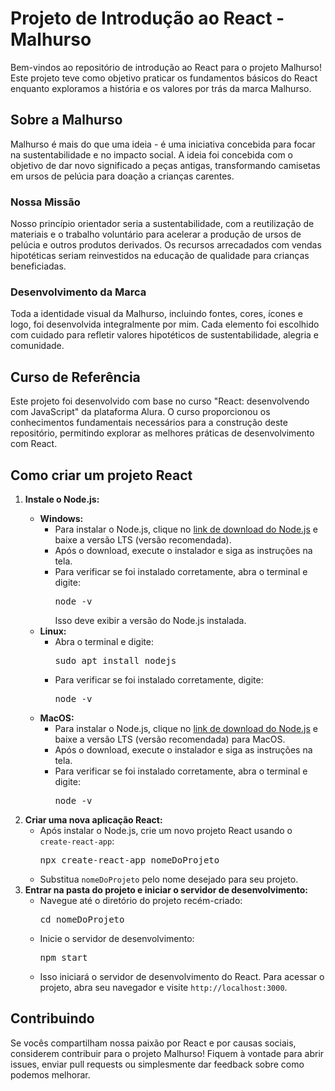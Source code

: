 <h1>Projeto de Introdução ao React - Malhurso</h1>

<p>Bem-vindos ao repositório de introdução ao React para o projeto Malhurso! Este projeto teve como objetivo praticar os fundamentos básicos do React enquanto exploramos a história e os valores por trás da marca Malhurso.</p>

<h2>Sobre a Malhurso</h2>

<p>Malhurso é mais do que uma ideia - é uma iniciativa concebida para focar na sustentabilidade e no impacto social. A ideia foi concebida com o objetivo de dar novo significado a peças antigas, transformando camisetas em ursos de pelúcia para doação a crianças carentes.</p>

<h3>Nossa Missão</h3>

<p>Nosso princípio orientador seria a sustentabilidade, com a reutilização de materiais e o trabalho voluntário para acelerar a produção de ursos de pelúcia e outros produtos derivados. Os recursos arrecadados com vendas hipotéticas seriam reinvestidos na educação de qualidade para crianças beneficiadas.</p>

<h3>Desenvolvimento da Marca</h3>

<p>Toda a identidade visual da Malhurso, incluindo fontes, cores, ícones e logo, foi desenvolvida integralmente por mim. Cada elemento foi escolhido com cuidado para refletir valores hipotéticos de sustentabilidade, alegria e comunidade.</p>

<h2>Curso de Referência</h2>

<p>Este projeto foi desenvolvido com base no curso "React: desenvolvendo com JavaScript" da plataforma Alura. O curso proporcionou os conhecimentos fundamentais necessários para a construção deste repositório, permitindo explorar as melhores práticas de desenvolvimento com React.</p>

<h2>Como criar um projeto React</h2>

<ol>
    <li><strong>Instale o Node.js:</strong></li>
    <ul>
        <li><strong>Windows:</strong>
            <ul>
                <li>Para instalar o Node.js, clique no <a href="https://nodejs.org/en/download/">link de download do Node.js</a> e baixe a versão LTS (versão recomendada).</li>
                <li>Após o download, execute o instalador e siga as instruções na tela.</li>
                <li>Para verificar se foi instalado corretamente, abra o terminal e digite:
                    <pre>node -v</pre>
                    Isso deve exibir a versão do Node.js instalada.
                </li>
            </ul>
        </li>
        <li><strong>Linux:</strong>
            <ul>
                <li>Abra o terminal e digite:
                    <pre>sudo apt install nodejs</pre>
                </li>
                <li>Para verificar se foi instalado corretamente, digite:
                    <pre>node -v</pre>
                </li>
            </ul>
        </li>
        <li><strong>MacOS:</strong>
            <ul>
                <li>Para instalar o Node.js, clique no <a href="https://nodejs.org/en/download/">link de download do Node.js</a> e baixe a versão LTS (versão recomendada) para MacOS.</li>
                <li>Após o download, execute o instalador e siga as instruções na tela.</li>
                <li>Para verificar se foi instalado corretamente, abra o terminal e digite:
                    <pre>node -v</pre>
                </li>
            </ul>
        </li>
    </ul>
    <li><strong>Criar uma nova aplicação React:</strong>
        <ul>
            <li>Após instalar o Node.js, crie um novo projeto React usando o <code>create-react-app</code>:</li>
            <pre>npx create-react-app nomeDoProjeto</pre>
            <li>Substitua <code>nomeDoProjeto</code> pelo nome desejado para seu projeto.</li>
        </ul>
    </li>
    <li><strong>Entrar na pasta do projeto e iniciar o servidor de desenvolvimento:</strong>
        <ul>
            <li>Navegue até o diretório do projeto recém-criado:</li>
            <pre>cd nomeDoProjeto</pre>
            <li>Inicie o servidor de desenvolvimento:</li>
            <pre>npm start</pre>
            <li>Isso iniciará o servidor de desenvolvimento do React. Para acessar o projeto, abra seu navegador e visite <code>http://localhost:3000</code>.</li>
        </ul>
    </li>
</ol>

<h2>Contribuindo</h2>

<p>Se vocês compartilham nossa paixão por React e por causas sociais, considerem contribuir para o projeto Malhurso! Fiquem à vontade para abrir issues, enviar pull requests ou simplesmente dar feedback sobre como podemos melhorar.</p>

